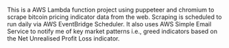 This is a AWS Lambda function project using puppeteer and chromium to scrape bitcoin pricing indicator data from the web. 
Scraping is scheduled to run daily via AWS EventBridge Scheduler.
It also uses AWS Simple Email Service to notify me of key market patterns i.e., greed indicators based on the Net Unrealised Profit Loss indicator.
